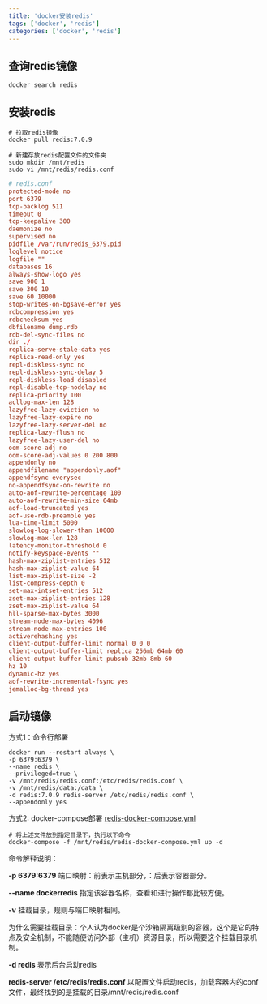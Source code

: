 ```yaml
---
title: 'docker安装redis'
tags: ['docker', 'redis']
categories: ['docker', 'redis']
---
```


## 查询redis镜像

```shell
docker search redis
```

## 安装redis

```shell
# 拉取redis镜像
docker pull redis:7.0.9

# 新建存放redis配置文件的文件夹
sudo mkdir /mnt/redis
sudo vi /mnt/redis/redis.conf
```

```conf
# redis.conf
protected-mode no
port 6379
tcp-backlog 511
timeout 0
tcp-keepalive 300
daemonize no
supervised no
pidfile /var/run/redis_6379.pid
loglevel notice
logfile ""
databases 16
always-show-logo yes
save 900 1
save 300 10
save 60 10000
stop-writes-on-bgsave-error yes
rdbcompression yes
rdbchecksum yes
dbfilename dump.rdb
rdb-del-sync-files no
dir ./
replica-serve-stale-data yes
replica-read-only yes
repl-diskless-sync no
repl-diskless-sync-delay 5
repl-diskless-load disabled
repl-disable-tcp-nodelay no
replica-priority 100
acllog-max-len 128
lazyfree-lazy-eviction no
lazyfree-lazy-expire no
lazyfree-lazy-server-del no
replica-lazy-flush no
lazyfree-lazy-user-del no
oom-score-adj no
oom-score-adj-values 0 200 800
appendonly no
appendfilename "appendonly.aof"
appendfsync everysec
no-appendfsync-on-rewrite no
auto-aof-rewrite-percentage 100
auto-aof-rewrite-min-size 64mb
aof-load-truncated yes
aof-use-rdb-preamble yes
lua-time-limit 5000
slowlog-log-slower-than 10000
slowlog-max-len 128
latency-monitor-threshold 0
notify-keyspace-events ""
hash-max-ziplist-entries 512
hash-max-ziplist-value 64
list-max-ziplist-size -2
list-compress-depth 0
set-max-intset-entries 512
zset-max-ziplist-entries 128
zset-max-ziplist-value 64
hll-sparse-max-bytes 3000
stream-node-max-bytes 4096
stream-node-max-entries 100
activerehashing yes
client-output-buffer-limit normal 0 0 0
client-output-buffer-limit replica 256mb 64mb 60
client-output-buffer-limit pubsub 32mb 8mb 60
hz 10
dynamic-hz yes
aof-rewrite-incremental-fsync yes
jemalloc-bg-thread yes
```

## 启动镜像

方式1：命令行部署
```shell
docker run --restart always \
-p 6379:6379 \
--name redis \
--privileged=true \
-v /mnt/redis/redis.conf:/etc/redis/redis.conf \
-v /mnt/redis/data:/data \
-d redis:7.0.9 redis-server /etc/redis/redis.conf \
--appendonly yes

```
方式2: docker-compose部署
[redis-docker-compose.yml](redis-docker-compose.yml)

```shell
# 将上述文件放到指定目录下，执行以下命令
docker-compose -f /mnt/redis/redis-docker-compose.yml up -d
```

命令解释说明：

**-p 6379:6379** 端口映射：前表示主机部分，：后表示容器部分。

**--name dockerredis** 指定该容器名称，查看和进行操作都比较方便。

**-v** 挂载目录，规则与端口映射相同。

为什么需要挂载目录：个人认为docker是个沙箱隔离级别的容器，这个是它的特点及安全机制，不能随便访问外部（主机）资源目录，所以需要这个挂载目录机制。

**-d redis** 表示后台启动redis

**redis-server /etc/redis/redis.conf** 以配置文件启动redis，加载容器内的conf文件，最终找到的是挂载的目录/mnt/redis/redis.conf

